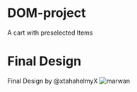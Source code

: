 # DOM-project
A cart with preselected Items

# Final Design
Final Design by @xtahahelmyX
![marwan](https://user-images.githubusercontent.com/82509653/204833095-93f55250-b761-4934-8770-818d5c595afd.PNG)
